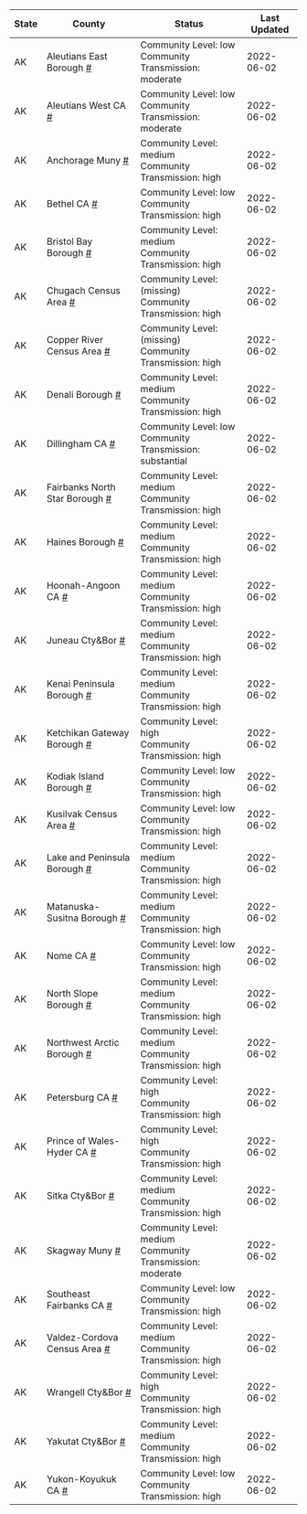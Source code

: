 State | County | Status | Last Updated
--- | --- | --- | --- 
AK | Aleutians East Borough <a href="#aleutians_east_borough">#</a> | <a name="aleutians_east_borough"></a>Community Level: low<br/>Community Transmission: moderate | 2022-06-02
AK | Aleutians West CA <a href="#aleutians_west_ca">#</a> | <a name="aleutians_west_ca"></a>Community Level: low<br/>Community Transmission: moderate | 2022-06-02
AK | Anchorage Muny <a href="#anchorage_muny">#</a> | <a name="anchorage_muny"></a>Community Level: medium<br/>Community Transmission: high | 2022-06-02
AK | Bethel CA <a href="#bethel_ca">#</a> | <a name="bethel_ca"></a>Community Level: low<br/>Community Transmission: high | 2022-06-02
AK | Bristol Bay Borough <a href="#bristol_bay_borough">#</a> | <a name="bristol_bay_borough"></a>Community Level: medium<br/>Community Transmission: high | 2022-06-02
AK | Chugach Census Area <a href="#chugach_census_area">#</a> | <a name="chugach_census_area"></a>Community Level: (missing)<br/>Community Transmission: high | 2022-06-02
AK | Copper River Census Area <a href="#copper_river_census_area">#</a> | <a name="copper_river_census_area"></a>Community Level: (missing)<br/>Community Transmission: high | 2022-06-02
AK | Denali Borough <a href="#denali_borough">#</a> | <a name="denali_borough"></a>Community Level: medium<br/>Community Transmission: high | 2022-06-02
AK | Dillingham CA <a href="#dillingham_ca">#</a> | <a name="dillingham_ca"></a>Community Level: low<br/>Community Transmission: substantial | 2022-06-02
AK | Fairbanks North Star Borough <a href="#fairbanks_north_star_borough">#</a> | <a name="fairbanks_north_star_borough"></a>Community Level: medium<br/>Community Transmission: high | 2022-06-02
AK | Haines Borough <a href="#haines_borough">#</a> | <a name="haines_borough"></a>Community Level: medium<br/>Community Transmission: high | 2022-06-02
AK | Hoonah-Angoon CA <a href="#hoonah-angoon_ca">#</a> | <a name="hoonah-angoon_ca"></a>Community Level: medium<br/>Community Transmission: high | 2022-06-02
AK | Juneau Cty&Bor <a href="#juneau_cty&bor">#</a> | <a name="juneau_cty&bor"></a>Community Level: medium<br/>Community Transmission: high | 2022-06-02
AK | Kenai Peninsula Borough <a href="#kenai_peninsula_borough">#</a> | <a name="kenai_peninsula_borough"></a>Community Level: medium<br/>Community Transmission: high | 2022-06-02
AK | Ketchikan Gateway Borough <a href="#ketchikan_gateway_borough">#</a> | <a name="ketchikan_gateway_borough"></a>Community Level: high<br/>Community Transmission: high | 2022-06-02
AK | Kodiak Island Borough <a href="#kodiak_island_borough">#</a> | <a name="kodiak_island_borough"></a>Community Level: low<br/>Community Transmission: high | 2022-06-02
AK | Kusilvak Census Area <a href="#kusilvak_census_area">#</a> | <a name="kusilvak_census_area"></a>Community Level: low<br/>Community Transmission: high | 2022-06-02
AK | Lake and Peninsula Borough <a href="#lake_and_peninsula_borough">#</a> | <a name="lake_and_peninsula_borough"></a>Community Level: medium<br/>Community Transmission: high | 2022-06-02
AK | Matanuska-Susitna Borough <a href="#matanuska-susitna_borough">#</a> | <a name="matanuska-susitna_borough"></a>Community Level: medium<br/>Community Transmission: high | 2022-06-02
AK | Nome CA <a href="#nome_ca">#</a> | <a name="nome_ca"></a>Community Level: low<br/>Community Transmission: high | 2022-06-02
AK | North Slope Borough <a href="#north_slope_borough">#</a> | <a name="north_slope_borough"></a>Community Level: medium<br/>Community Transmission: high | 2022-06-02
AK | Northwest Arctic Borough <a href="#northwest_arctic_borough">#</a> | <a name="northwest_arctic_borough"></a>Community Level: medium<br/>Community Transmission: high | 2022-06-02
AK | Petersburg CA <a href="#petersburg_ca">#</a> | <a name="petersburg_ca"></a>Community Level: high<br/>Community Transmission: high | 2022-06-02
AK | Prince of Wales-Hyder CA <a href="#prince_of_wales-hyder_ca">#</a> | <a name="prince_of_wales-hyder_ca"></a>Community Level: high<br/>Community Transmission: high | 2022-06-02
AK | Sitka Cty&Bor <a href="#sitka_cty&bor">#</a> | <a name="sitka_cty&bor"></a>Community Level: medium<br/>Community Transmission: high | 2022-06-02
AK | Skagway Muny <a href="#skagway_muny">#</a> | <a name="skagway_muny"></a>Community Level: medium<br/>Community Transmission: moderate | 2022-06-02
AK | Southeast Fairbanks CA <a href="#southeast_fairbanks_ca">#</a> | <a name="southeast_fairbanks_ca"></a>Community Level: low<br/>Community Transmission: high | 2022-06-02
AK | Valdez-Cordova Census Area <a href="#valdez-cordova_census_area">#</a> | <a name="valdez-cordova_census_area"></a>Community Level: medium<br/>Community Transmission: high | 2022-06-02
AK | Wrangell Cty&Bor <a href="#wrangell_cty&bor">#</a> | <a name="wrangell_cty&bor"></a>Community Level: high<br/>Community Transmission: high | 2022-06-02
AK | Yakutat Cty&Bor <a href="#yakutat_cty&bor">#</a> | <a name="yakutat_cty&bor"></a>Community Level: medium<br/>Community Transmission: high | 2022-06-02
AK | Yukon-Koyukuk CA <a href="#yukon-koyukuk_ca">#</a> | <a name="yukon-koyukuk_ca"></a>Community Level: low<br/>Community Transmission: high | 2022-06-02
